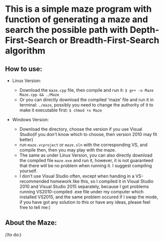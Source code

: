 # This is a simple maze program with function of generating a maze and search the possible path with Depth-First-Search or Breadth-First-Search algorithm

## How to use:

- Linux Version:
  - Download the `maze.cpp` file, then compile and run it: `$ g++ -o Maze Maze.cpp && ./Maze`
  - Or you can directly download the compiled 'maze' file and run it in terminal: `./maze`, possibly you need to change the authority of it to make it executable first: `$ chmod +x Maze`

- Windows Version:
  - Download the directory, choose the version if you use Visual Studio(if you don't know which to choose, then version 2010 may fit better)
  - run `maze.vcproject` or `maze.sln` with the corresponding VS, and compile then, then you may play with the maze.
  - The same as under Linux Version, you can also directly download the compiled file `maze.exe` and run it, however, it is not guaranteed that there will be no problem when running it. I suggest compiling yourself.
  - I don't use Visual Studio often, except when handing in a VS-recommended homework like this, so I compiled it in Visual Studio 2010 and Visual Studio 2015 separately, because I got problems running VS2010-compiled .exe file under my computer which installed VS2015, and the same problem occured if I swap the mode, if you have got any solution to this or have any ideas, please feel free to tell me:)

## About the Maze:
//to do:)
